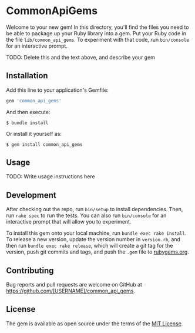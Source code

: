 # CommonApiGems

Welcome to your new gem! In this directory, you'll find the files you need to be able to package up your Ruby library into a gem. Put your Ruby code in the file `lib/common_api_gems`. To experiment with that code, run `bin/console` for an interactive prompt.

TODO: Delete this and the text above, and describe your gem

## Installation

Add this line to your application's Gemfile:

```ruby
gem 'common_api_gems'
```

And then execute:

    $ bundle install

Or install it yourself as:

    $ gem install common_api_gems

## Usage

TODO: Write usage instructions here

## Development

After checking out the repo, run `bin/setup` to install dependencies. Then, run `rake spec` to run the tests. You can also run `bin/console` for an interactive prompt that will allow you to experiment.

To install this gem onto your local machine, run `bundle exec rake install`. To release a new version, update the version number in `version.rb`, and then run `bundle exec rake release`, which will create a git tag for the version, push git commits and tags, and push the `.gem` file to [rubygems.org](https://rubygems.org).

## Contributing

Bug reports and pull requests are welcome on GitHub at https://github.com/[USERNAME]/common_api_gems.


## License

The gem is available as open source under the terms of the [MIT License](https://opensource.org/licenses/MIT).
